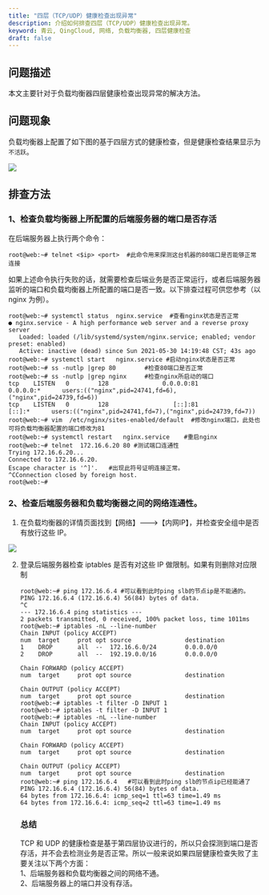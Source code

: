 ```yaml
---
title: "四层（TCP/UDP）健康检查出现异常"
description: 介绍如何排查四层（TCP/UDP）健康检查出现异常。
keyword: 青云, QingCloud, 网络, 负载均衡器, 四层健康检查
draft: false
---
```


## 问题描述

本文主要针对于负载均衡器四层健康检查出现异常的解决方法。

## 问题现象

负载均衡器上配置了如下图的基于四层方式的健康检查，但是健康检查结果显示为`不活跃`。

![](../../_images/tcp_check_faild.png)

## 排查方法

### 1、检查负载均衡器上所配置的后端服务器的端口是否存活

在后端服务器上执行两个命令：

```
root@web:~# telnet <$ip> <port>  #此命令用来探测这台机器的80端口是否能够正常连接
```

如果上述命令执行失败的话，就需要检查后端业务是否正常运行，或者后端服务器监听的端口和负载均衡器上所配置的端口是否一致。以下排查过程可供您参考（以 nginx 为例）。

```
root@web:~# systemctl status  nginx.service  #查看nginx状态是否正常
● nginx.service - A high performance web server and a reverse proxy server
   Loaded: loaded (/lib/systemd/system/nginx.service; enabled; vendor preset: enabled)
   Active: inactive (dead) since Sun 2021-05-30 14:19:48 CST; 43s ago
root@web:~# systemctl start   nginx.service #启动nginx状态是否正常
root@web:~# ss -nutlp |grep 80        #检查80端口是否正常
root@web:~# ss -nutlp |grep nginx     #检查nginx所启动的端口
tcp    LISTEN   0        128               0.0.0.0:81             0.0.0.0:*      users:(("nginx",pid=24741,fd=6),("nginx",pid=24739,fd=6))                      
tcp    LISTEN   0        128                  [::]:81                [::]:*      users:(("nginx",pid=24741,fd=7),("nginx",pid=24739,fd=7))                      
root@web:~# vim  /etc/nginx/sites-enabled/default  #修改nginx端口，此处也可将负载均衡器配置的端口修改为81
root@web:~# systemctl restart   nginx.service    #重启nginx                 
root@web:~# telnet  172.16.6.20 80 #测试端口连通性
Trying 172.16.6.20...
Connected to 172.16.6.20.
Escape character is '^]'.   #出现此符号证明连接正常。
^CConnection closed by foreign host.
root@web:~#
```

### 2、检查后端服务器和负载均衡器之间的网络连通性。

1. 在负载均衡器的详情页面找到【网络】--->【内网IP】，并检查安全组中是否有放行这些 IP。

![](../../_images/slb_node_ip.png)

2. 登录后端服务器检查 iptables 是否有对这些 IP 做限制。如果有则删除对应限制

   ```
   root@web:~# ping 172.16.6.4 #可以看到此时ping slb的节点ip是不能通的。
   PING 172.16.6.4 (172.16.6.4) 56(84) bytes of data.
   ^C
   --- 172.16.6.4 ping statistics ---
   2 packets transmitted, 0 received, 100% packet loss, time 1011ms
   root@web:~# iptables -nL --line-number
   Chain INPUT (policy ACCEPT)
   num  target     prot opt source               destination         
   1    DROP       all  --  172.16.6.0/24        0.0.0.0/0           
   2    DROP       all  --  192.19.0.0/16        0.0.0.0/0           
   
   Chain FORWARD (policy ACCEPT)
   num  target     prot opt source               destination         
   
   Chain OUTPUT (policy ACCEPT)
   num  target     prot opt source               destination         
   root@web:~# iptables -t filter -D INPUT 1
   root@web:~# iptables -t filter -D INPUT 1
   root@web:~# iptables -nL --line-number
   Chain INPUT (policy ACCEPT)
   num  target     prot opt source               destination         
   
   Chain FORWARD (policy ACCEPT)
   num  target     prot opt source               destination         
   
   Chain OUTPUT (policy ACCEPT)
   num  target     prot opt source               destination  
   root@web:~# ping 172.16.6.4   #可以看到此时ping slb的节点ip已经能通了
   PING 172.16.6.4 (172.16.6.4) 56(84) bytes of data.
   64 bytes from 172.16.6.4: icmp_seq=1 ttl=63 time=1.49 ms
   64 bytes from 172.16.6.4: icmp_seq=2 ttl=63 time=1.49 ms
   
   ```

   ### 总结

   TCP 和 UDP 的健康检查是基于第四层协议进行的，所以只会探测到端口是否存活，并不会去检测业务是否正常。所以一般来说如果四层健康检查失败了主要关注以下两个方面：  
   1、后端服务器和负载均衡器之间的网络不通。  
   2、后端服务器上的端口并没有存活。